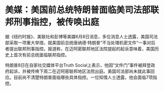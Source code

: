 

# 美媒：美国前总统特朗普面临美司法部联邦刑事指控，被传唤出庭

据《纽约时报》、美联社和彭博等美媒6月8日消息，多位消息人士透露，美国司法部采取一项重大举措，就美国前总统唐纳德·特朗普“不当处理机密文件”一事对后者提出联邦刑事指控。报道称，在迈阿密联邦地区法院提起的起诉意味着，美国历史上首次有前总统面临联邦指控。

特朗普8日在自家社交媒体平台Truth
Social上表示，他因“文件门”事件被拜登政府起诉，并被传唤下周二在迈阿密联邦地区法院出庭。美国司法部尚未就此事回应。目前尚不清楚特朗普面临哪些具体指控。一位知情人士透露，他会面临7项指控。


